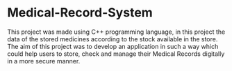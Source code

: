 # Medical-Record-System
This project was made using C++ programming language, in this project the data of the stored medicines according to the stock available in the store. The aim of this project was to develop an application in such a way which could help users to store, check and manage their Medical Records digitally in a more secure manner.
